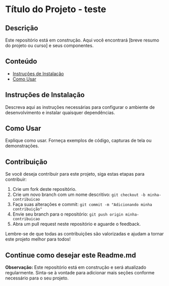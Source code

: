 # Título do Projeto - teste

## Descrição

Este repositório está em construção. Aqui você encontrará [breve resumo do projeto ou curso] e seus componentes.

## Conteúdo

- [Instruções de Instalação](#instruções-de-instalação)
- [Como Usar](#como-usar)

## Instruções de Instalação

Descreva aqui as instruções necessárias para configurar o ambiente de desenvolvimento e instalar quaisquer dependências.

## Como Usar

Explique como usar. Forneça exemplos de código, capturas de tela ou demonstrações.

## Contribuição

Se você deseja contribuir para este projeto, siga estas etapas para contribuir:

1. Crie um fork deste repositório.
2. Crie um novo branch com um nome descritivo: `git checkout -b minha-contribuicao`
3. Faça suas alterações e commit: `git commit -m "Adicionando minha contribuição"`
4. Envie seu branch para o repositório: `git push origin minha-contribuicao`
5. Abra um pull request neste repositório e aguarde o feedback.

Lembre-se de que todas as contribuições são valorizadas e ajudam a tornar este projeto melhor para todos!

## Continue como desejar este Readme.md
**Observação:** Este repositório está em construção e será atualizado regularmente. Sinta-se à vontade para adicionar mais seções conforme necessário para o seu projeto.
